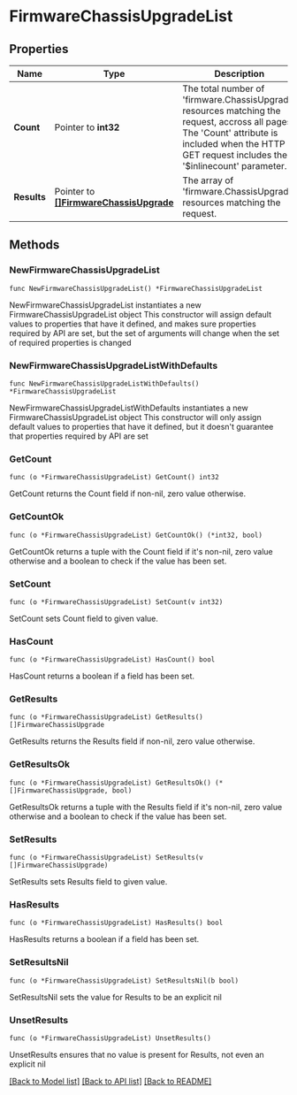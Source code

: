 # FirmwareChassisUpgradeList

## Properties

Name | Type | Description | Notes
------------ | ------------- | ------------- | -------------
**Count** | Pointer to **int32** | The total number of &#39;firmware.ChassisUpgrade&#39; resources matching the request, accross all pages. The &#39;Count&#39; attribute is included when the HTTP GET request includes the &#39;$inlinecount&#39; parameter. | [optional] 
**Results** | Pointer to [**[]FirmwareChassisUpgrade**](firmware.ChassisUpgrade.md) | The array of &#39;firmware.ChassisUpgrade&#39; resources matching the request. | [optional] 

## Methods

### NewFirmwareChassisUpgradeList

`func NewFirmwareChassisUpgradeList() *FirmwareChassisUpgradeList`

NewFirmwareChassisUpgradeList instantiates a new FirmwareChassisUpgradeList object
This constructor will assign default values to properties that have it defined,
and makes sure properties required by API are set, but the set of arguments
will change when the set of required properties is changed

### NewFirmwareChassisUpgradeListWithDefaults

`func NewFirmwareChassisUpgradeListWithDefaults() *FirmwareChassisUpgradeList`

NewFirmwareChassisUpgradeListWithDefaults instantiates a new FirmwareChassisUpgradeList object
This constructor will only assign default values to properties that have it defined,
but it doesn't guarantee that properties required by API are set

### GetCount

`func (o *FirmwareChassisUpgradeList) GetCount() int32`

GetCount returns the Count field if non-nil, zero value otherwise.

### GetCountOk

`func (o *FirmwareChassisUpgradeList) GetCountOk() (*int32, bool)`

GetCountOk returns a tuple with the Count field if it's non-nil, zero value otherwise
and a boolean to check if the value has been set.

### SetCount

`func (o *FirmwareChassisUpgradeList) SetCount(v int32)`

SetCount sets Count field to given value.

### HasCount

`func (o *FirmwareChassisUpgradeList) HasCount() bool`

HasCount returns a boolean if a field has been set.

### GetResults

`func (o *FirmwareChassisUpgradeList) GetResults() []FirmwareChassisUpgrade`

GetResults returns the Results field if non-nil, zero value otherwise.

### GetResultsOk

`func (o *FirmwareChassisUpgradeList) GetResultsOk() (*[]FirmwareChassisUpgrade, bool)`

GetResultsOk returns a tuple with the Results field if it's non-nil, zero value otherwise
and a boolean to check if the value has been set.

### SetResults

`func (o *FirmwareChassisUpgradeList) SetResults(v []FirmwareChassisUpgrade)`

SetResults sets Results field to given value.

### HasResults

`func (o *FirmwareChassisUpgradeList) HasResults() bool`

HasResults returns a boolean if a field has been set.

### SetResultsNil

`func (o *FirmwareChassisUpgradeList) SetResultsNil(b bool)`

 SetResultsNil sets the value for Results to be an explicit nil

### UnsetResults
`func (o *FirmwareChassisUpgradeList) UnsetResults()`

UnsetResults ensures that no value is present for Results, not even an explicit nil

[[Back to Model list]](../README.md#documentation-for-models) [[Back to API list]](../README.md#documentation-for-api-endpoints) [[Back to README]](../README.md)


